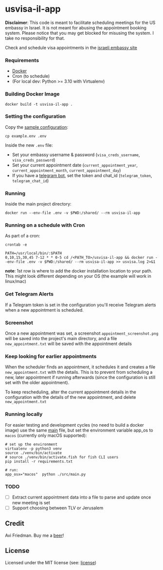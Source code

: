 usvisa-il-app
=============

**Disclaimer**: This code is meant to facilitate scheduling meetings for the US embassy in Israel. It is not meant for abusing the appointment booking system. Please notice that you may get blocked for misusing the system. I take no responsibility for that.

Check and schedule visa appointments in the [israeli embassy site][israel embassy site]

### Requirements

* [Docker][get docker]
* Cron (to schedule)
* (For local dev: Python >= 3.10 with Virtualenv)

### Building Docker Image

```shell
docker build -t usvisa-il-app .
```

### Setting the configuration

Copy the [sample configuration](conf/config.example.yaml):

```shell
cp example.env .env
```

Inside the new `.env` file:

* Set your embassy username & password (`visa_creds_username`, `visa_creds_password`)
* Set your current appointment date (`current_appointment_year`, `current_appointment_month`, `current_appointment_day`)
* If you have a [telegram bot](#get-telegram-alerts), set the token and chat_id (`telegram_token`, `telegram_chat_id`)

### Running

Inside the main project directory:

```shell
docker run --env-file .env -v $PWD:/shared/ --rm usvisa-il-app
```

### Running on a schedule with Cron

As part of a cron:

```shell
crontab -e
```

```shell
PATH=/usr/local/bin/:$PATH
0,10,15,30,45 7-12 * * 0-5 cd /<PATH_TO>/usvisa-il-app && docker run --env-file .env -v $PWD:/shared/ --rm usvisa-il-app >> usvisa.log 2>&1
```

**note**: 1st row is where to add the docker installation location to your path. This might look different depending on your OS (the example will work in linux/mac)

### Get Telegram Alerts

If a Telegram token is set in the configuration you'll receive Telegram alerts when a new appointment is scheduled.

### Screenshot

Once a new appointment was set, a screenshot `appointment_screenshot.png` will be saved into the project's main directory, and a file `new_appointment.txt` will be saved with the appointment details

### Keep looking for earlier appointments

When the scheduler finds an appointment, it schedules it and creates a file `new_appointment.txt` with the details. This is to prevent from scheduling a new, later appointment if running afterwards (since the configuration is still set with the older appointment).

To keep rescheduling, alter the current appointment details in the configuration with the details of the new appointment, and delete `new_appointment.txt`

### Running locally

For easier testing and development cycles (no need to build a docker image) use the same [main](/src/main.py) file, but set the environment variable app_os to `macos` (currently only macOS supported):

```shell
# set up the environment
virtualenv -p python3 venv
source ./venv/bin/activate
# source ./venv/bin/activate.fish for fish CLI users
pip install -r requirements.txt

# run:
app_osx="macos"  python ./src/main.py
```

### TODO

- [ ] Extract current appointment data into a file to parse and update once new meeting is set
- [ ] Support choosing between TLV or Jerusalem

## Credit

Avi Friedman. Buy me a [beer][buy me coffee]!

## License

Licensed under the MIT license (see: [license](LICENSE))

[israel embassy site]: https://ais.usvisa-info.com/he-il
[get docker]: https://docs.docker.com/get-docker/
[buy me coffee]: https://www.buymeacoffee.com/avifr